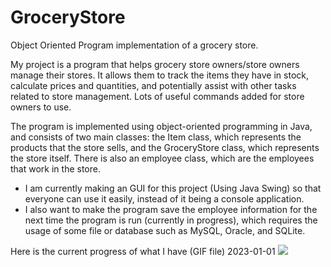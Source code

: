 # GroceryStore
Object Oriented Program implementation of a grocery store.

My project is a program that helps grocery store owners/store owners manage their stores. It allows them to track the items they have in stock, calculate prices and quantities, and potentially assist with other tasks related to store management. Lots of useful commands added for store owners to use.

The program is implemented using object-oriented programming in Java, and consists of two main classes: the Item class, which represents the products that the store sells, and the GroceryStore class, which represents the store itself. There is also an employee class, which are the employees that work in the store.

 - I am currently making an GUI for this project (Using Java Swing) so that everyone can use it easily, instead of it being a console application.
 - I also want to make the program save the employee information for the next time the program is run (currently in progress), which requires the usage of some file or database such as MySQL, Oracle, and SQLite.

Here is the current progress of what I have (GIF file) 2023-01-01
![](https://github.com/AuraCodez/GroceryStore/blob/main/ManagementSystem2023.gif)



